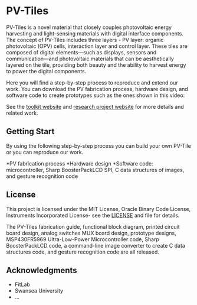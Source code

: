 # PV-Tiles
PV-Tiles is a novel material that closely couples photovoltaic energy harvesting and light-sensing materials with digital interface components. The concept of PV-Tiles includes three layers - PV layer: organic photovoltaic (OPV) cells, interaction layer and control layer. These tiles are composed of digital elements—such as displays, sensors and communication—and photovoltaic materials that can be aesthetically layered on the tile, providing both beauty and the ability to harvest energy to power the digital components.


Here you will find a step-by-step process to reproduce and extend our work. You can download the PV fabrication process, hardware design, and software code to create prototypes such as the ones shown in this video:

See the [toolkit website](https://deliot.me/toolkit.html) and [research project website](https://deliot.me) for more details and related work.
## Getting Start
By using the following step-by-step process you can build your own PV-Tile or you can reproduce our work. 

*PV fabrication process
*Hardware design
*Software code: microcontroller, Sharp BoosterPackLCD SPI, C data structures of images, and gesture recognition code


## License

This project is licensed under the MIT License, Oracle Binary Code License, Instruments Incorporated License- see the [LICENSE](LICENSE) and file for details.

The PV-Tiles fabrication guide, functional block diagram, printed circuit board design, analog switches MUX board design, prototype designs, MSP430FR5969 Ultra-Low-Power Microcontroller code, Sharp BoosterPackLCD code, a command-line image converter to create C data structures code, and gesture recognition code are all released. 


## Acknowledgments

* FitLab
* Swansea University
* ...
